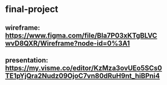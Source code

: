 # final-project

## wireframe: https://www.figma.com/file/Bla7P03xKTgBLVCwvD8QXR/Wireframe?node-id=0%3A1  
## presentation: https://my.visme.co/editor/KzMza3ovUEo5SCs0TE1pYjQra2Nudz09OjoC7vn80dRuH9nt_hiBPni4
